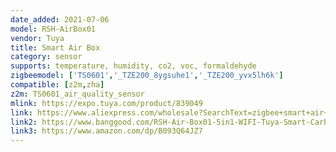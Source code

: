 ```yaml
---
date_added: 2021-07-06
model: RSH-AirBox01
vendor: Tuya
title: Smart Air Box
category: sensor
supports: temperature, humidity, co2, voc, formaldehyde
zigbeemodel: ['TS0601','_TZE200_8ygsuhe1','_TZE200_yvx5lh6k']
compatible: [z2m,zha]
z2m: TS0601_air_quality_sensor
mlink: https://expo.tuya.com/product/839049
link: https://www.aliexpress.com/wholesale?SearchText=zigbee+smart+air+box
link2: https://www.banggood.com/RSH-Air-Box01-5in1-WIFI-Tuya-Smart-Carbon-Dioxide-Detector-CO2-Gas-Sensor-Formaldehyde-VOC-Temperature-Humidity-Sensor-APP-Control-Air-Box-p-1823595.html
link3: https://www.amazon.com/dp/B093Q64JZ7
---
```

